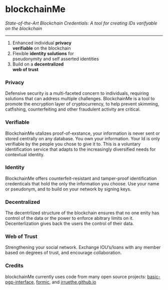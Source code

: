 # blockchainMe
*State-of-the-Art Blockchain Credentials: A tool for creating IDs varifyable on the blockchain*

---

1. Enhanced individual **privacy** <br>
**verifiable** on the blockchain
2. Flexible **identity solutions** for <br>
pseudonymity and self asserted identities
3. Build on a **decentralized** <br>
**web of trust**

### Privacy
Defensive security is a multi-faceted concern to individuals, requiring solutions that can address multiple challenges. BlockchainMe is a tool to promote the encryption layer of cryptocurrency, to help prevent skimming, catfishing, counterfeiting and other fraudulent activity are critical. 

### Verifiable
BlockchainMe utalizes proof-of-exstance, your information is never sent or stored centrally on any database. You own your information. Your Id is only verifiable by the people you chose to give it to. This is a voluntary identification service that adapts to the increasingly diversified needs for contextual identity.  

### Identity  
BlockchainMe offers counterfeit-resistant and tamper-proof identification credenticals that hold the only the information you choose. Use your name or pseudonym, and to build on your network by signing keys.

### Decentralized
The decentrlized structure of the blockchain ensures that no one enity has control of the data or the power to enforce abitrary limits on it.  Decenterlization gives back the users the control of their data.

### Web of Trust
Strengthening your social network. Exchange IOU’s/loans with any member based on degrees of trust, and encourage collaboration.

### Credits
blockchainMe currently uses code from many open source projects: [basic-pgp-interface](https://github.com/cryptoreddit/basic-pgp-interface), [formic](https://github.com/darobin/formic), and [jrruethe.github.io](http://jrruethe.github.io)

